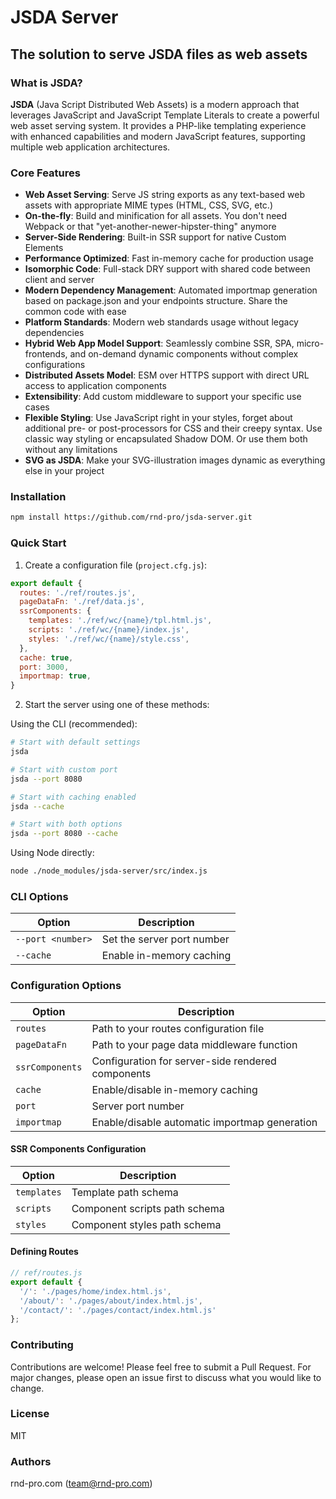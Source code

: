 # JSDA Server

## The solution to serve JSDA files as web assets

### What is JSDA?

**JSDA** (Java Script Distributed Web Assets) is a modern approach that leverages JavaScript and JavaScript Template Literals to create a powerful web asset serving system. It provides a PHP-like templating experience with enhanced capabilities and modern JavaScript features, supporting multiple web application architectures.

### Core Features

- **Web Asset Serving**: Serve JS string exports as any text-based web assets with appropriate MIME types (HTML, CSS, SVG, etc.)
- **On-the-fly**: Build and minification for all assets. You don't need Webpack or that "yet-another-newer-hipster-thing" anymore
- **Server-Side Rendering**: Built-in SSR support for native Custom Elements
- **Performance Optimized**: Fast in-memory cache for production usage
- **Isomorphic Code**: Full-stack DRY support with shared code between client and server
- **Modern Dependency Management**: Automated importmap generation based on package.json and your endpoints structure. Share the common code with ease
- **Platform Standards**: Modern web standards usage without legacy dependencies
- **Hybrid Web App Model Support**: Seamlessly combine SSR, SPA, micro-frontends, and on-demand dynamic components without complex configurations
- **Distributed Assets Model**: ESM over HTTPS support with direct URL access to application components
- **Extensibility**: Add custom middleware to support your specific use cases
- **Flexible Styling**: Use JavaScript right in your styles, forget about additional pre- or post-processors for CSS and their creepy syntax. Use classic way styling or encapsulated Shadow DOM. Or use them both without any limitations
- **SVG as JSDA**: Make your SVG-illustration images dynamic as everything else in your project

### Installation

```bash
npm install https://github.com/rnd-pro/jsda-server.git
```

### Quick Start

1. Create a configuration file (`project.cfg.js`):
```javascript
export default {
  routes: './ref/routes.js',
  pageDataFn: './ref/data.js',
  ssrComponents: {
    templates: './ref/wc/{name}/tpl.html.js',
    scripts: './ref/wc/{name}/index.js',
    styles: './ref/wc/{name}/style.css',
  },
  cache: true,
  port: 3000,
  importmap: true,
}
```

2. Start the server using one of these methods:

Using the CLI (recommended):

```bash
# Start with default settings
jsda

# Start with custom port
jsda --port 8080

# Start with caching enabled
jsda --cache

# Start with both options
jsda --port 8080 --cache
```

Using Node directly:
```bash
node ./node_modules/jsda-server/src/index.js
```

### CLI Options

| Option | Description |
|--------|-------------|
| `--port <number>` | Set the server port number |
| `--cache` | Enable in-memory caching |

### Configuration Options

| Option | Description |
|--------|-------------|
| `routes` | Path to your routes configuration file |
| `pageDataFn` | Path to your page data middleware function |
| `ssrComponents` | Configuration for server-side rendered components |
| `cache` | Enable/disable in-memory caching |
| `port` | Server port number |
| `importmap` | Enable/disable automatic importmap generation |

#### SSR Components Configuration

| Option | Description |
|--------|-------------|
| `templates` | Template path schema |
| `scripts` | Component scripts path schema |
| `styles` | Component styles path schema |

#### Defining Routes

```javascript
// ref/routes.js
export default {
  '/': './pages/home/index.html.js',
  '/about/': './pages/about/index.html.js',
  '/contact/': './pages/contact/index.html.js'
};
```

### Contributing

Contributions are welcome! Please feel free to submit a Pull Request. For major changes, please open an issue first to discuss what you would like to change.

### License

MIT

### Authors

rnd-pro.com (team@rnd-pro.com)